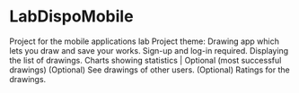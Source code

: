# LabDispoMobile
Project for the mobile applications lab
Project theme:
Drawing app which lets you draw and save your works.
	Sign-up and log-in required.
	Displaying the list of drawings.
	Charts showing statistics | Optional (most successful drawings)
	(Optional) See drawings of other users.
	(Optional) Ratings for the drawings.
	
